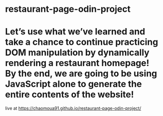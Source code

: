 # restaurant-page-odin-project
# Let’s use what we’ve learned and take a chance to continue practicing DOM manipulation by dynamically rendering a restaurant homepage! By the end, we are going to be using JavaScript alone to generate the entire contents of the website!

live at https://chaomoua91.github.io/restaurant-page-odin-project/